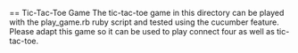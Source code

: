 == Tic-Tac-Toe Game
The tic-tac-toe game in this directory can be played with the play_game.rb ruby script and tested using the cucumber feature. Please adapt this game so it can be used to play connect four as well as tic-tac-toe.
